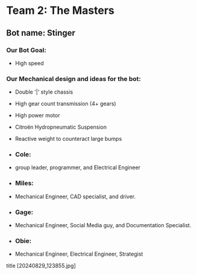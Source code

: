 # Team 2: The Masters

## Bot name: Stinger

### Our Bot Goal:
* High speed
### Our Mechanical design and ideas for the bot:
* Double '|' style chassis
* High gear count transmission (4+ gears)
* High power motor
* Citroën Hydropneumatic Suspension
* Reactive weight to counteract large bumps

* ### Cole:
* group leader, programmer, and Electrical Engineer
* ### Miles:
* Mechanical Engineer, CAD specialist, and driver.
* ### Gage:
* Mechanical Engineer, Social Media guy, and Documentation Specialist.
* ### Obie:
* Mechanical Engineer, Electrical Engineer, Strategist

title [20240829_123855.jpg]

